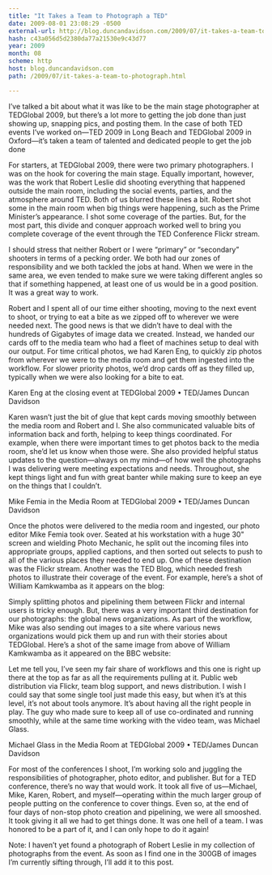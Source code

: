 ```yaml
---
title: "It Takes a Team to Photograph a TED"
date: 2009-08-01 23:08:29 -0500
external-url: http://blog.duncandavidson.com/2009/07/it-takes-a-team-to-photograph.html
hash: c43a056d5d2380da77a21530e9c43d77
year: 2009
month: 08
scheme: http
host: blog.duncandavidson.com
path: /2009/07/it-takes-a-team-to-photograph.html

---
```


I’ve talked a bit about what it was like to be the main stage photographer at TEDGlobal 2009, but there’s a lot more to getting the job done than just showing up, snapping pics, and posting them. In the case of both TED events I’ve worked on—TED 2009 in Long Beach and TEDGlobal 2009 in Oxford—it’s taken a team of talented and dedicated people to get the job done


For starters, at TEDGlobal 2009, there were two primary photographers. I was on the hook for covering the main stage. Equally important, however, was the work that Robert Leslie did shooting everything that happened outside the main room, including the social events, parties, and the atmosphere around TED. Both of us blurred these lines a bit. Robert shot some in the main room when big things were happening, such as the Prime Minister’s appearance. I shot some coverage of the parties. But, for the most part, this divide and conquer approach worked well to bring you complete coverage of the event through the TED Conference Flickr stream.


I should stress that neither Robert or I were “primary” or “secondary” shooters in terms of a pecking order. We both had our zones of responsibility and we both tackled the jobs at hand. When we were in the same area, we even tended to make sure we were taking different angles so that if something happened, at least one of us would be in a good position. It was a great way to work.


Robert and I spent all of our time either shooting, moving to the next event to shoot, or trying to eat a bite as we zipped off to wherever we were needed next. The good news is that we didn’t have to deal with the hundreds of Gigabytes of image data we created. Instead, we handed our cards off to the media team who had a fleet of machines setup to deal with our output. For time critical photos, we had Karen Eng, to quickly zip photos from wherever we were to the media room and get them ingested into the workflow. For slower priority photos, we’d drop cards off as they filled up, typically when we were also looking for a bite to eat.
 

Karen Eng at the closing event at TEDGlobal 2009 • TED/James Duncan Davidson

Karen wasn’t just the bit of glue that kept cards moving smoothly between the media room and Robert and I. She also communicated valuable bits of information back and forth, helping to keep things coordinated. For example, when there were important times to get photos back to the media room, she’d let us know when those were. She also provided helpful status updates to the question—always on my mind—of how well the photographs I was delivering were meeting expectations and needs. Throughout, she kept things light and fun with great banter while making sure to keep an eye on the things that I couldn’t.


Mike Femia in the Media Room at TEDGlobal 2009 • TED/James Duncan Davidson

Once the photos were delivered to the media room and ingested, our photo editor Mike Femia took over. Seated at his workstation with a huge 30" screen and wielding Photo Mechanic, he split out the incoming files into appropriate groups, applied captions, and then sorted out selects to push to all of the various places they needed to end up. One of these destination was the Flickr stream. Another was the TED Blog, which needed fresh photos to illustrate their coverage of the event. For example, here’s a shot of William Kamkwamba as it appears on the blog:




Simply splitting photos and pipelining them between Flickr and internal users is tricky enough. But, there was a very important third destination for our photographs: the global news organizations. As part of the workflow, Mike was also sending out images to a site where various news organizations would pick them up and run with their stories about TEDGlobal.  Here’s a shot of the same image from above of William Kamkwamba as it appeared on the BBC website:




Let me tell you, I’ve seen my fair share of workflows and this one is right up there at the top as far as all the requirements pulling at it. Public web distribution via Flickr, team blog support, and news distribution. I wish I could say that some single tool just made this easy, but when it’s at this level, it’s not about tools anymore. It’s about having all the right people in play. The guy who made sure to keep all of use co-ordinated and running smoothly, while at the same time working with the video team, was Michael Glass. 


Michael Glass in the Media Room at TEDGlobal 2009 • TED/James Duncan Davidson

For most of the conferences I shoot, I’m working solo and juggling the responsibilities of photographer, photo editor, and publisher. But for a TED conference, there’s no way that would work. It took all five of us—Michael, Mike, Karen, Robert, and myself—operating within the much larger group of people putting on the conference to cover things. Even so, at the end of four days of non-stop photo creation and pipelining, we were all smooshed. It took giving it all we had to get things done. It was one hell of a team. I was honored to be a part of it, and I can only hope to do it again!


Note: I haven’t yet found a photograph of Robert Leslie in my collection of photographs from the event. As soon as I find one in the 300GB of images I’m currently sifting through, I’ll add it to this post.

